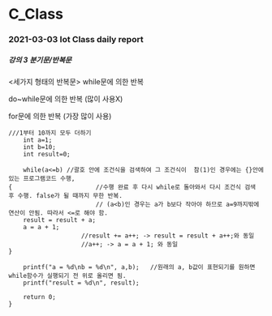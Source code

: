 # C_Class
### 2021-03-03 Iot Class daily report

##### 강의 3 분기문/반복문
<세가지 형태의 반복문>
while문에 의한 반복

do~while문에 의한 반복 (많이 사용X)

for문에 의한 반복 (가장 많이 사용)
```
///1부터 10까지 모두 더하기 
    int a=1;
    int b=10;
    int result=0; 
 
	while(a<=b)	//괄호 안에 조건식을 검색하여 그 조건식이  참(1)인 경우에는 {}안에있는 프로그램코드 수행, 
{                       //수행 완료 후 다시 while로 돌아와서 다시 조건식 검색 후 수행. false가 될 때까지 무한 반복. 
                        // (a<b)인 경우는 a가 b보다 작아야 하므로 a=9까지밖에 연산이 안됨. 따라서 <=로 해야 함.  
	result = result + a;
	a = a + 1;
	                //result += a++; -> result = result + a++;와 동일 
	                //a++; -> a = a + 1; 와 동일 
}

    printf("a = %d\nb = %d\n", a,b);   //원래의 a, b값이 표현되기를 원하면 while함수가 실행되기 전 위로 올리면 됨. 
    printf("result = %d\n", result);

    return 0;
}
```




